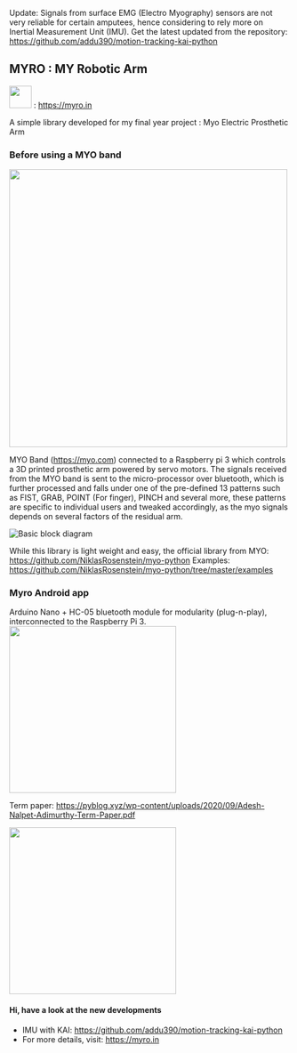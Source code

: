 Update: Signals from surface EMG (Electro Myography) sensors are not very reliable for certain amputees, hence considering to rely more on Inertial Measurement Unit (IMU).
Get the latest updated from the repository: https://github.com/addu390/motion-tracking-kai-python

## MYRO : MY Robotic Arm
<img src="https://pyblog.xyz/wp-content/uploads/2020/09/Myro_Final.png" width="40" > : https://myro.in

A simple library developed for my final year project : Myo Electric Prosthetic Arm

### Before using a MYO band
<img src="https://pyblog.xyz/wp-content/uploads/2020/09/three-copy.png" width="500"/>

MYO Band (https://myo.com) connected to a Raspberry pi 3 which controls a 3D printed prosthetic arm powered by servo motors.
The signals received from the MYO band is sent to the micro-processor over bluetooth, which is further processed and falls under one of the pre-defined 13 patterns such as FIST, GRAB, POINT (For finger), PINCH and several more, these patterns are specific to individual users and tweaked accordingly, as the myo signals depends on several factors of the residual arm.

![Basic block diagram](https://pyblog.xyz/wp-content/uploads/2020/02/Block-Diagram.png?raw=true)

While this library is light weight and easy, the official library from MYO: https://github.com/NiklasRosenstein/myo-python
Examples: https://github.com/NiklasRosenstein/myo-python/tree/master/examples

### Myro Android app

Arduino Nano + HC-05 bluetooth module for modularity (plug-n-play), interconnected to the Raspberry Pi 3.
<img src="https://pyblog.xyz/wp-content/uploads/2020/09/myro-app.png?raw=true" width="300"/>

Term paper: https://pyblog.xyz/wp-content/uploads/2020/09/Adesh-Nalpet-Adimurthy-Term-Paper.pdf

<img src="https://pyblog.xyz/wp-content/uploads/2020/09/adesh-hi.jpg" width="300">

#### Hi, have a look at the new developments
- IMU with KAI: https://github.com/addu390/motion-tracking-kai-python
- For more details, visit: https://myro.in
